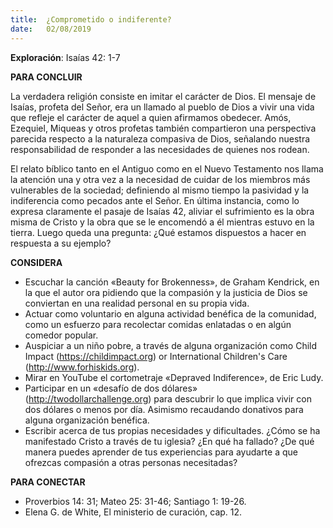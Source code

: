 ```yaml
---
title:  ¿Comprometido o indiferente?
date:   02/08/2019
---
```


**Exploración**: Isaías 42: 1-7 

**PARA CONCLUIR**

La verdadera religión consiste en imitar el carácter de Dios. El mensaje de Isaías, profeta del Señor, era un llamado al pueblo de Dios a vivir una vida que refleje el carácter de aquel a quien afirmamos obedecer. Amós, Ezequiel, Miqueas y otros profetas también compartieron una perspectiva parecida respecto a la naturaleza compasiva de Dios, señalando nuestra responsabilidad de responder a las necesidades de quienes nos rodean. 

El relato bíblico tanto en el Antiguo como en el Nuevo Testamento nos llama la atención una y otra vez a la necesidad de cuidar de los miembros más vulnerables de la sociedad; definiendo al mismo tiempo la pasividad y la indiferencia como pecados ante el Señor. En última instancia, como lo expresa claramente el pasaje de Isaías 42, aliviar el sufrimiento es la obra misma de Cristo y la obra que se le encomendó a él mientras estuvo en la tierra. Luego queda una pregunta: ¿Qué estamos dispuestos a hacer en respuesta a su ejemplo? 

**CONSIDERA**

- Escuchar la canción «Beauty for Brokenness», de Graham Kendrick, en la que el autor ora pidiendo que la compasión y la justicia de Dios se conviertan en una realidad personal en su propia vida.
- Actuar como voluntario en alguna actividad benéfica de la comunidad, como un esfuerzo para recolectar comidas enlatadas o en algún comedor popular.
- Auspiciar a un niño pobre, a través de alguna organización como Child Impact (https://childimpact.org) or International Children's Care (http://www.forhiskids.org).
- Mirar en YouTube el cortometraje «Depraved Indiference», de Eric Ludy.
- Participar en un «desafío de dos dólares» (http://twodollarchallenge.org) para descubrir lo que implica vivir con dos dólares o menos por día. Asimismo recaudando donativos para alguna organización benéfica.
- Escribir acerca de tus propias necesidades y dificultades. ¿Cómo se ha manifestado Cristo a través de tu iglesia? ¿En qué ha fallado? ¿De qué manera puedes aprender de tus experiencias para ayudarte a que ofrezcas compasión a otras personas necesitadas?

**PARA CONECTAR** 

- Proverbios 14: 31; Mateo 25: 31-46; Santiago 1: 19-26. 
- Elena G. de White, El ministerio de curación, cap. 12.